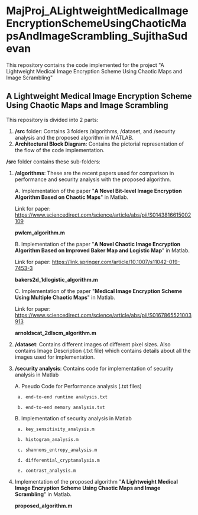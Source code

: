 # MajProj_ALightweightMedicalImageEncryptionSchemeUsingChaoticMapsAndImageScrambling_SujithaSudevan
This repository contains the code implemented for the project "A Lightweight Medical Image Encryption Scheme Using Chaotic Maps and Image Scrambling"

## A Lightweight Medical Image Encryption Scheme Using Chaotic Maps and Image Scrambling

This repository is divided into 2 parts:
1. **/src** folder: Contains 3 folders /algorithms, /dataset, and /security analysis and the proposed algorithm in MATLAB.
2. **Architectural Block Diagram**: Contains the pictorial representation of the flow of the code implementation.

**/src** folder contains these sub-folders:
1. **/algorithms**: These are the recent papers used for comparison in performance and security analysis with the proposed algorithm.
	
	A. Implementation of the paper "**A Novel Bit-level Image Encryption Algorithm Based on Chaotic Maps**" in Matlab.
	
	Link for paper: https://www.sciencedirect.com/science/article/abs/pii/S0143816615002109
	
	**pwlcm_algorithm.m**
	
	B. Implementation of the paper "**A Novel Chaotic Image Encryption Algorithm Based on Improved Baker Map and Logistic Map**" in Matlab.
	
	Link for paper: https://link.springer.com/article/10.1007/s11042-019-7453-3
	
	**bakers2d_1dlogistic_algorithm.m**
	
	C. Implementation of the paper "**Medical Image Encryption Scheme Using Multiple Chaotic Maps**" in Matlab.
	
	Link for paper: https://www.sciencedirect.com/science/article/abs/pii/S0167865521003913
	
	**arnoldscat_2dlscm_algorithm.m**

2. **/dataset**: Contains different images of different pixel sizes. Also contains Image Description (.txt file) which contains details about all the images used for implementation.

3. **/security analysis**: Contains code for implementation of security analysis in Matlab
	
	A. Pseudo Code for Performance analysis (.txt files)
		
		a. end-to-end runtime analysis.txt
		
		b. end-to-end memory analysis.txt
	
	B. Implementation of security analysis in Matlab
		
		a. key_sensitivity_analysis.m
		
		b. histogram_analysis.m
		
		c. shannons_entropy_analysis.m
		
		d. differential_cryptanalysis.m
		
		e. contrast_analysis.m

4. Implementation of the proposed algorithm "**A Lightweight Medical Image Encryption Scheme Using Chaotic Maps and Image Scrambling**" in Matlab.
	
	**proposed_algorithm.m**
